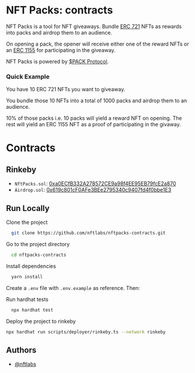 
# NFT Packs: contracts

NFT Packs is a tool for NFT giveaways. Bundle [ERC 721](https://eips.ethereum.org/EIPS/eip-721) NFTs as rewards into
packs and airdrop them to an audience.

On opening a pack, the opener will receive either one of the reward NFTs or
an [ERC 1155](https://eips.ethereum.org/EIPS/eip-1155) for participating in the giveaway.

NFT Packs is powered by [$PACK Protocol](https://nkrishang.gitbook.io/pack-protocol/).

### Quick Example
You have 10 ERC 721 NFTs you want to giveaway.

You bundle those 10 NFTs into a total of 1000 packs and airdrop them
to an audience.

10% of those packs i.e. 10 packs will yield a reward NFT on opening. The rest
will yield an ERC 1155 NFT as a proof of participating in the givaway.

# Contracts

## Rinkeby

- `NftPacks.sol`: [0xa0ECfB332A278572CE9a98f4EE95EB79fcE2a870](https://rinkeby.etherscan.io/address/0xa0ECfB332A278572CE9a98f4EE95EB79fcE2a870#code)
- `Airdrop.sol`: [0x619c801cF0AFe3BEe2795340c9407fd4f0bbe1E3](https://rinkeby.etherscan.io/address/0x619c801cF0AFe3BEe2795340c9407fd4f0bbe1E3#code)
## Run Locally

Clone the project

```bash
  git clone https://github.com/nftlabs/nftpacks-contracts.git
```

Go to the project directory

```bash
  cd nftpacks-contracts
```

Install dependencies

```bash
  yarn install
```

Create a `.env` file with `.env.example` as reference. Then:

Run hardhat tests

```bash
  npx hardhat test
```

Deploy the project to rinkeby

```bash
npx hardhat run scripts/deployer/rinkeby.ts --network rinkeby
```

  
## Authors

- [@nftlabs](https://www.github.com/nftlabs)
